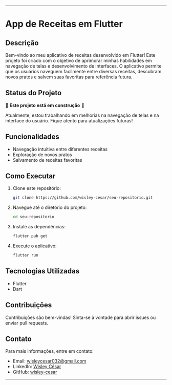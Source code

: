 
---

# App de Receitas em Flutter

## Descrição

Bem-vindo ao meu aplicativo de receitas desenvolvido em Flutter! Este projeto foi criado com o objetivo de aprimorar minhas habilidades em navegação de telas e desenvolvimento de interfaces. O aplicativo permite que os usuários naveguem facilmente entre diversas receitas, descubram novos pratos e salvem suas favoritas para referência futura.

## Status do Projeto

🚧 **Este projeto está em construção** 🚧

Atualmente, estou trabalhando em melhorias na navegação de telas e na interface do usuário. Fique atento para atualizações futuras!

## Funcionalidades

- Navegação intuitiva entre diferentes receitas
- Exploração de novos pratos
- Salvamento de receitas favoritas

## Como Executar

1. Clone este repositório:
   ```sh
   git clone https://github.com/wisley-cesar/seu-repositorio.git
   ```
2. Navegue até o diretório do projeto:
   ```sh
   cd seu-repositorio
   ```
3. Instale as dependências:
   ```sh
   flutter pub get
   ```
4. Execute o aplicativo:
   ```sh
   flutter run
   ```

## Tecnologias Utilizadas

- Flutter
- Dart

## Contribuições

Contribuições são bem-vindas! Sinta-se à vontade para abrir issues ou enviar pull requests.

## Contato

Para mais informações, entre em contato:
- Email: wisleycesar032@gmail.com
- LinkedIn: [Wisley César](https://www.linkedin.com/in/wisley-césar)
- GitHub: [wisley-cesar](https://github.com/wisley-cesar)

---

